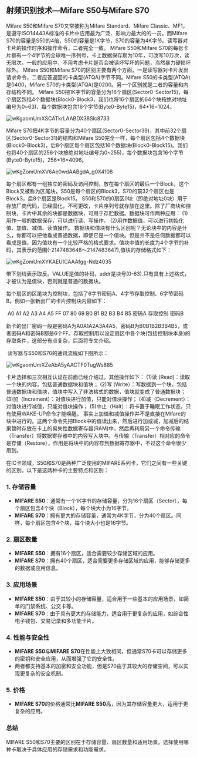 ## 射频识别技术—Mifare S50与Mifare S70

Mifare S50和Mifare S70又常被称为Mifare Standard、Mifare  Classic、MF1，是遵守ISO14443A标准的卡片中应用最为广泛、影响力最大的的一员。而Mifare  S70的容量是S50的4倍，S50的容量是1K字节，S70的容量为4K字节。读写器对卡片的操作时序和操作命令，二者完全一致。
  Mifare S50和Mifare S70的每张卡片都有一个4字节的全球唯一序列号，卡上数据保存期为10年，可改写10万次，读无限次。一般的应用中，不用考虑卡片是否会被读坏写坏的问题，当然暴力硬损坏除外。
  Mifare S50和Mifare  S70的区别主要有两个方面。一是读写器对卡片发出请求命令，二者应答返回的卡类型(ATQA)字节不同。Mifare  S50的卡类型(ATQA)是0400，Mifare S70的卡类型(ATQA)是0200。另一个区别就是二者的容量和内存结构不同。
  Mifare S50把1K字节的容量分为16个扇区(Sector0-Sector15)，每个扇区包括4个数据块(Block0-Block3，我们也将16个扇区的64个块按绝对地址编号为0~63)，每个数据块包含16个字节(Byte0-Byte15)，64*16=1024。

![wKgaomUmXSCATkrLAABDX38Slc8733](https://woniumd.oss-cn-hangzhou.aliyuncs.com/aiot/luozhaoyong/wKgaomUmXSCATkrLAABDX38Slc8733.png)

Mifare  S70把4K字节的容量分为40个扇区(Sector0-Sector39)，其中前32个扇区(Sector0-Sector31)的结构和Mifare  S50完全一样，每个扇区包括4个数据块(Block0-Block3)，后8个扇区每个扇区包括16个数据块(Block0-Block15)。我们也将40个扇区的256个块按绝对地址编号为0~255)，每个数据块包含16个字节(Byte0-Byte15)，256*16=4096。

![wKgZomUmXV6Ae0wdAABgdA_g0X4108](https://woniumd.oss-cn-hangzhou.aliyuncs.com/aiot/luozhaoyong/wKgZomUmXV6Ae0wdAABgdA_g0X4108.png)

每个扇区都有一组独立的密码及访问控制，放在每个扇区的最后一个Block，这个Block又被称为区尾块，S50是每个扇区的Block3，S70的前32个扇区也是Block3，后8个扇区是Block15。
  S50和S70的0扇区0块（即绝对地址0块）用于存放厂商代码，已经固化，不可更改，卡片序列号就存放在这里。除了厂商块和控制块，卡片中其余的块都是数据块，可用于存贮数据。数据块可作两种应用：
  (1)用作一般的数据保存，可以进行读、写操作。
  (2)用作数据值，可以进行初始化值、加值、减值、读值操作。
   数据块和值块有什么区别呢？无论块中的内容是什么，你都可以把他看成普通数据，即使它是一个值块。但是并不是任何数据都可以看成是值，因为值块有一个比较严格的格式要求。值块中值的长度为4个字节的补码，其表示的范围(-2147483648～2147483647),值块的存储格式如下：

![wKgZomUmXYKAEUICAAAfgg-Ndz4035](https://woniumd.oss-cn-hangzhou.aliyuncs.com/aiot/luozhaoyong/wKgZomUmXYKAEUICAAAfgg-Ndz4035.png)

​	带下划线表示取反。VALUE是值的补码，addr是块号(0-63).只有具有上述格式，才被认为是值块，否则就是普通的数据块。

​	每个扇区的区尾块为控制块，包括了6字节密码A、4字节存取控制、6字节密码B。例如一张新出厂的卡片控制块内容如下：

​	A0 A1 A2 A3 A4 A5 FF 07 80 69 B0 B1 B2 B3 B4 B5
  密码A 存取控制 密码B

​	新卡的出厂密码一般是密码A为A0A1A2A3A4A5，密码B为B0B1B2B3B4B5，或者密码A和密码B都是6个FF。存取控制用以设定扇区中各个块(包括控制块本身)的存取条件，这部分有点复杂，后面将专文介绍。

​	读写器与S50和S70的通讯流程如下图所示：

![wKgaomUmXZeAbA5yAACTF0TugWs885](https://woniumd.oss-cn-hangzhou.aliyuncs.com/aiot/luozhaoyong/wKgaomUmXZeAbA5yAACTF0TugWs885.jpg)

卡片选择和三次相互认证在前面已经介绍过。其他操作如下：
  (1)读 (Read)：读取一个块的内容，包括普通数据块和值块；
  (2)写 (Write）：写数据到一个块，包括普通数据块和值块，值块中写入了非法格式的数据，值块就变成了普通数据块；
  (3)加（Increment）：对值块进行加值，只能对值块操作；
  (4)减（Decrement）：对值块进行减值，只能对值块操作；
 (5)中止（Halt）：将卡置于睡眠工作状态，只有使用WAKE-UP命令才能唤醒。
  事实上加值和减值操作并不是直接在Mifare的块中进行的。这两个命令先把Block中的值读出来，然后进行加或减，加减后的结果暂时存放在卡上的易失性数据寄存器(RAM)中，然后再利用另一个命令传输（Transfer）将数据寄存器中的内容写入块中。与传输（Transfer）相对应的命令是存储（Restore），作用是将块中的内容存到数据寄存器中，不过这个命令很少用到。



在IC卡领域，S50和S70是两种广泛使用的MIFARE系列卡，它们之间有一些关键的区别。以下是这两种卡的主要特点和区别：

### 1. 存储容量

- **MIFARE S50**：通常有一个1K字节的存储容量，分为16个扇区（Sector），每个扇区包含4个块（Block），每个块大小为16字节。
- **MIFARE S70**：拥有更大的存储容量，通常为4K字节，分为40个扇区。同样，每个扇区包含4个块，每个块大小也是16字节。

### 2. 扇区数量

- **MIFARE S50**：拥有16个扇区，适合需要较少存储区域的应用。
- **MIFARE S70**：拥有40个扇区，适合需要更多存储区域的应用，能够存储更多的数据或应用信息。

### 3. 应用场景

- **MIFARE S50**：由于其较小的存储容量，适合用于一些基本的应用场景，如简单的门禁系统、公交卡等。
- **MIFARE S70**：由于具有更大的存储能力，适合用于更复杂的应用，如综合性电子钱包、交易记录和多功能卡片。

### 4. 性能与安全性

- **MIFARE S50**与**MIFARE S70**在性能上大致相同，但通常S70卡可以存储更多的密钥和安全应用，从而增强了它的安全性。
- 两者都支持基本的加密和安全功能，但是S70由于其较大的存储空间，可以实现更复杂的安全机制。

### 5. 价格

- **MIFARE S70**的价格通常比**MIFARE S50**高，因为其存储容量更大，适用于更复杂的应用。

### 总结

MIFARE S50和S70主要的区别在于存储容量、扇区数量和适用场景。选择使用哪种卡取决于具体应用的存储需求和功能需求。